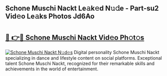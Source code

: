 ## Schone Muschi Nackt Le𝚊k𝚎d N𝚞𝚍e - Part-su2 Vid𝚎o Le𝚊ks Photos Jd6Ao

# <h2><a href="http://fb99ar.evod.top/?m=Schone+Muschi+Nackt">🔗 👉🔴 Schone Muschi Nackt Vid𝚎o Ph𝚘t𝚘s</a></h2>

[![Schone Muschi Nackt N𝚞d𝚎s](https://i.imgur.com/8V9OHl7.gif)](http://fb99ar.evod.top/?m=Schone+Muschi+Nackt)
Digital personality Schone Muschi Nackt specializing in dance and lifestyle content on social platforms. Exceptional talent Schone Muschi Nackt, recognized for their remarkable skills and achievements in the world of entertainment. 
